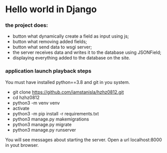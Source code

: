 # Hello world in Django  #
### the project does: ###
- button what dynamically create a field as input using js;
- button what removing added fields;
- button what send data to wsgi server;
- the server receives data and writes it to the database using JSONField;
- displaying everything added to the database on the site.

### application launch playback steps ###
You must have installed python==3.8 and git in you system.
- git clone https://github.com/iamstanisla/hzhz0812.git
- cd hzhz0812
- python3 -m venv venv
- activate
- python3 -m pip install -r requirements.txt
- python3 manage.py makemigrations
- python3 manage.py migrate
- python3 manage.py runserver

You will see messages about starting the server.
Open a url localhost:8000 in yout browser.
